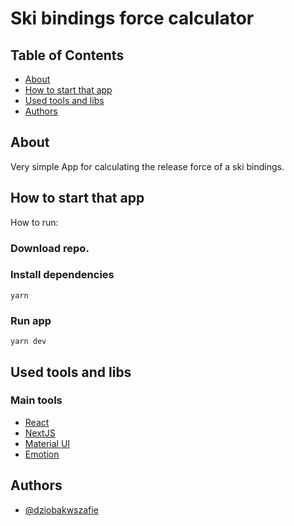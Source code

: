 # Ski bindings force calculator

## Table of Contents

- [About](#about)
- [How to start that app](#start)
- [Used tools and libs](#tools)
- [Authors](#authors)

## About <a name = "about"></a>

Very simple App for calculating the release force of a ski bindings.

## How to start that app <a name = "start"></a>

How to run:

### Download repo.

### Install dependencies

```
yarn
```

### Run app

```
yarn dev
```

## Used tools and libs <a name = "tools"></a>

### Main tools

- [React](https://reactjs.org/)
- [NextJS](https://nextjs.org/)
- [Material UI](https://mui.com/)
- [Emotion](https://emotion.sh/)

## Authors <a name = "authors"></a>

- [@dziobakwszafie](https://github.com/dziobakwszafie)
